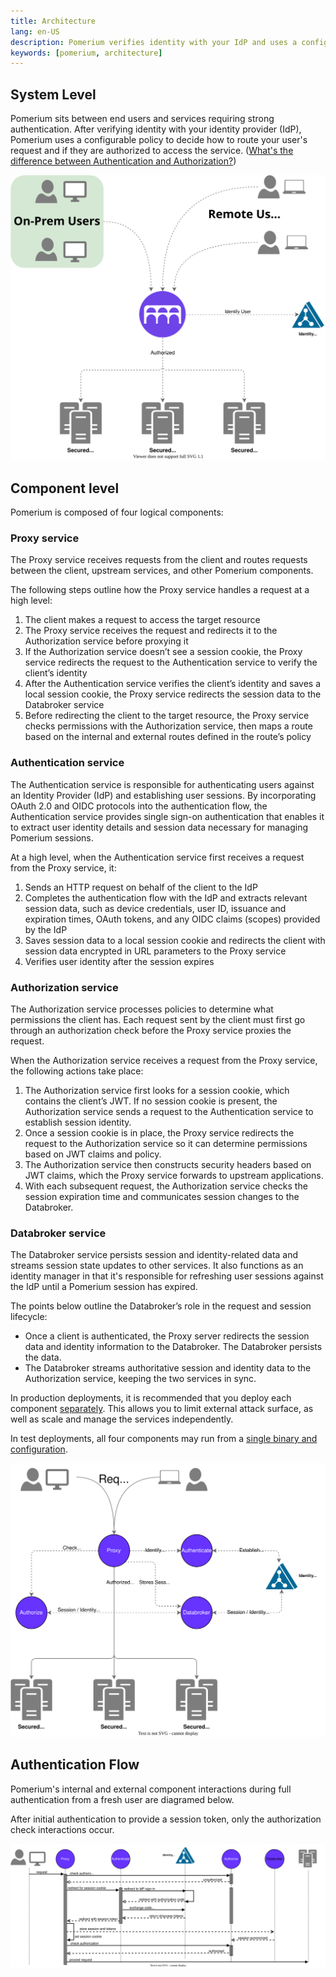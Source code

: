 ```yaml
---
title: Architecture
lang: en-US
description: Pomerium verifies identity with your IdP and uses a configurable policy to route requests and decide if a user is authorized to access the service.
keywords: [pomerium, architecture]
---
```


## System Level

Pomerium sits between end users and services requiring strong authentication. After verifying identity with your identity provider (IdP), Pomerium uses a configurable policy to decide how to route your user's request and if they are authorized to access the service. ([What's the difference between Authentication and Authorization?](https://www.pomerium.com/blog/authentication-v-authorization/))

![pomerium architecture diagram](./img/architecture/pomerium-system-context.svg)

## Component level

Pomerium is composed of four logical components:

### Proxy service
The Proxy service receives requests from the client and routes requests between the client, upstream services, and other Pomerium components. 

The following steps outline how the Proxy service handles a request at a high level:

1. The client makes a request to access the target resource 
1. The Proxy service receives the request and redirects it to the Authorization service before proxying it
1. If the Authorization service doesn’t see a session cookie, the Proxy service redirects the request to the Authentication service to verify the client’s identity
1. After the Authentication service verifies the client’s identity and saves a local session cookie, the Proxy service redirects the session data to the Databroker service
1. Before redirecting the client to the target resource, the Proxy service checks permissions with the Authorization service, then maps a route based on the internal and external routes defined in the route’s policy

### Authentication service
The Authentication service is responsible for authenticating users against an Identity Provider (IdP) and establishing user sessions. By incorporating OAuth 2.0 and OIDC protocols into the authentication flow, the Authentication service provides single sign-on authentication that enables it to extract user identity details and session data necessary for managing Pomerium sessions. 

At a high level, when the Authentication service first receives a request from the Proxy service, it:
1. Sends an HTTP request on behalf of the client to the IdP
1. Completes the authentication flow with the IdP and extracts relevant session data, such as device credentials, user ID, issuance and expiration times, OAuth tokens, and any OIDC claims (scopes) provided by the IdP
1. Saves session data to a local session cookie and redirects the client with session data encrypted in URL parameters to the Proxy service
1. Verifies user identity after the session expires

### Authorization service
The Authorization service processes policies to determine what permissions the client has. Each request sent by the client must first go through an authorization check before the Proxy service proxies the request. 

When the Authorization service receives a request from the Proxy service, the following actions take place:
1. The Authorization service first looks for a session cookie, which contains the client’s JWT. If no session cookie is present, the Authorization service sends a request to the Authentication service to establish session identity. 
1. Once a session cookie is in place, the Proxy service redirects the request to the Authorization service so it can determine permissions based on JWT claims and policy. 
1. The Authorization service then constructs security headers based on JWT claims, which the Proxy service forwards to upstream applications.
1. With each subsequent request, the Authorization service checks the session expiration time and communicates session changes to the Databroker. 

### Databroker service
The Databroker service persists session and identity-related data and streams session state updates to other services. It also functions as an identity manager in that it's responsible for refreshing user sessions against the IdP until a Pomerium session has expired. 

The points below outline the Databroker’s role in the request and session lifecycle:

- Once a client is authenticated, the Proxy server redirects the session data and identity information to the Databroker. The Databroker persists the data. 
- The Databroker streams authoritative session and identity data to the Authorization service, keeping the two services in sync.

In production deployments, it is recommended that you deploy each component [separately](/docs/reference/service-mode). This allows you to limit external attack surface, as well as scale and manage the services independently.

In test deployments, all four components may run from a [single binary and configuration](/docs/reference#all-in-one-vs-split-service-mode).

![pomerium architecture diagram](./img/architecture/pomerium-container-context-stateless-authn.svg)

## Authentication Flow

Pomerium's internal and external component interactions during full authentication from a fresh user are diagramed below.

After initial authentication to provide a session token, only the authorization check interactions occur.

![pomerium architecture diagram](./img/architecture/pomerium-auth-flow-stateless-auth.svg)
